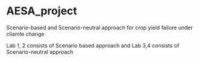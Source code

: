 # AESA_project
Scenario-based and Scenario-neutral approach for crop yield failure under cliamte change

Lab 1, 2 consists of Scenario based approach and Lab 3,4 consists of Scenario-neutral approach
